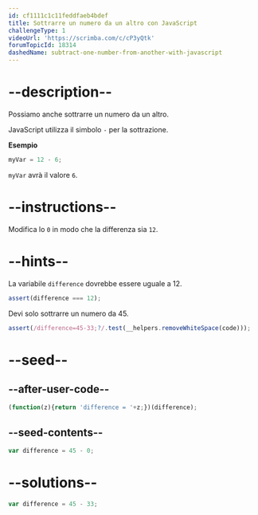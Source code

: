 ```yaml
---
id: cf1111c1c11feddfaeb4bdef
title: Sottrarre un numero da un altro con JavaScript
challengeType: 1
videoUrl: 'https://scrimba.com/c/cP3yQtk'
forumTopicId: 18314
dashedName: subtract-one-number-from-another-with-javascript
---
```


# --description--

Possiamo anche sottrarre un numero da un altro.

JavaScript utilizza il simbolo `-` per la sottrazione.

**Esempio**

```js
myVar = 12 - 6;
```

`myVar` avrà il valore `6`.
# --instructions--

Modifica lo `0` in modo che la differenza sia `12`.

# --hints--

La variabile `difference` dovrebbe essere uguale a 12.

```js
assert(difference === 12);
```

Devi solo sottrarre un numero da 45.

```js
assert(/difference=45-33;?/.test(__helpers.removeWhiteSpace(code)));
```

# --seed--

## --after-user-code--

```js
(function(z){return 'difference = '+z;})(difference);
```

## --seed-contents--

```js
var difference = 45 - 0;
```

# --solutions--

```js
var difference = 45 - 33;
```
